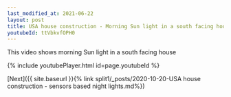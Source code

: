 ```yaml
---
last_modified_at: 2021-06-22
layout: post
title: USA house construction - Morning Sun light in a south facing house whatsapp status
youtubeId: ttVbkvfOPH0
---
```



This video shows morning Sun light in a south facing house

{% include youtubePlayer.html id=page.youtubeId %}

[Next]({{ site.baseurl }}{% link split1/_posts/2020-10-20-USA house construction - sensors based night lights.md%})
